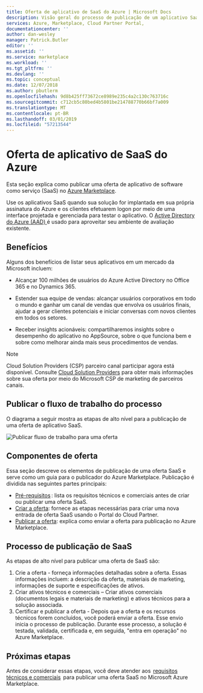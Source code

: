 ```yaml
---
title: Oferta de aplicativo de SaaS do Azure | Microsoft Docs
description: Visão geral do processo de publicação de um aplicativo SaaS do Azure no Azure Marketplace.
services: Azure, Marketplace, Cloud Partner Portal,
documentationcenter: ''
author: dan-wesley
manager: Patrick.Butler
editor: ''
ms.assetid: ''
ms.service: marketplace
ms.workload: ''
ms.tgt_pltfrm: ''
ms.devlang: ''
ms.topic: conceptual
ms.date: 12/07/2018
ms.author: pbutlerm
ms.openlocfilehash: 9d8b425ff73672ce8989e235c4a2c130c763716c
ms.sourcegitcommit: c712cb5c80bed4b5801be214788770b66bf7a009
ms.translationtype: MT
ms.contentlocale: pt-BR
ms.lasthandoff: 03/01/2019
ms.locfileid: "57213544"
---
```

# <a name="azure-saas-application-offer"></a>Oferta de aplicativo de SaaS do Azure

Esta seção explica como publicar uma oferta de aplicativo de software como serviço (SaaS) no <a href="https://azuremarketplace.microsoft.com">Azure Marketplace</a>.

Use os aplicativos SaaS quando sua solução for implantada em sua própria assinatura do Azure e os clientes efetuarem logon por meio de uma interface projetada e gerenciada para testar o aplicativo. O <a href="https://azure.microsoft.com/services/active-directory">Active Directory do Azure (AAD) </a> é usado para aproveitar seu ambiente de avaliação existente.

## <a name="benefits"></a>Benefícios

Alguns dos benefícios de listar seus aplicativos em um mercado da Microsoft incluem:

- Alcançar 100 milhões de usuários do Azure Active Directory no Office 365 e no Dynamics 365.

- Estender sua equipe de vendas: alcançar usuários corporativos em todo o mundo e ganhar um canal de vendas que envolva os usuários finais, ajudar a gerar clientes potenciais e iniciar conversas com novos clientes em todos os setores.

- Receber insights acionáveis: compartilharemos insights sobre o desempenho do aplicativo no AppSource, sobre o que funciona bem e sobre como melhorar ainda mais seus procedimentos de vendas.
 
>[!Note]
>Cloud Solution Providers (CSP) parceiro canal participar agora está disponível.  Consulte [Cloud Solution Providers](../../cloud-solution-providers.md) para obter mais informações sobre sua oferta por meio do Microsoft CSP de marketing de parceiros canais.

## <a name="publishing-process-workflow"></a>Publicar o fluxo de trabalho do processo 

O diagrama a seguir mostra as etapas de alto nível para a publicação de uma oferta de aplicativo SaaS. 

![Publicar fluxo de trabalho para uma oferta](./media/new-offer-process.png)

## <a name="offer-components"></a>Componentes de oferta
 
Essa seção descreve os elementos de publicação de uma oferta SaaS e serve como um guia para o publicador do Azure Marketplace. Publicação é dividida nas seguintes partes principais: 

- [Pré-requisitos](./cpp-prerequisites.md) : lista os requisitos técnicos e comerciais antes de criar ou publicar uma oferta SaaS. 
- [Criar a oferta](./cpp-create-offer.md): fornece as etapas necessárias para criar uma nova entrada de oferta SaaS usando o Portal do Cloud Partner. 
- [Publicar a oferta](./cpp-publish-offer.md): explica como enviar a oferta para publicação no Azure Marketplace. 

## <a name="saas-publishing-process"></a>Processo de publicação de SaaS 

As etapas de alto nível para publicar uma oferta de SaaS são:
 
1. Crie a oferta - forneça informações detalhadas sobre a oferta. Essas informações incluem: a descrição da oferta, materiais de marketing, informações de suporte e especificações de ativos. 
2. Criar ativos técnicos e comerciais – Criar ativos comerciais (documentos legais e materiais de marketing) e ativos técnicos para a solução associada. 
3. Certificar e publicar a oferta - Depois que a oferta e os recursos técnicos forem concluídos, você poderá enviar a oferta. Esse envio inicia o processo de publicação. Durante esse processo, a solução é testada, validada, certificada e, em seguida, "entra em operação" no Azure Marketplace.

## <a name="next-steps"></a>Próximas etapas

Antes de considerar essas etapas, você deve atender aos  [requisitos técnicos e comerciais](./cpp-prerequisites.md)  para publicar uma oferta SaaS no Microsoft Azure Marketplace. 
 
